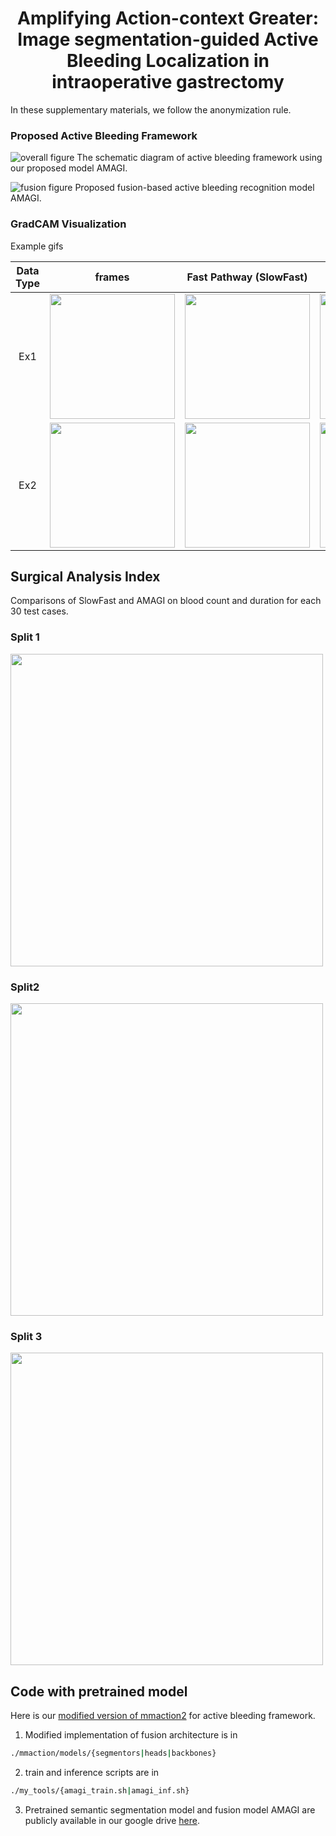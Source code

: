 <center> <h1>Amplifying Action-context Greater: Image segmentation-guided Active Bleeding Localization in intraoperative gastrectomy</h1> </center>


In these supplementary materials, we follow the anonymization rule.



### Proposed Active Bleeding Framework
![overall figure](./figs/overall.png) The schematic diagram of active bleeding framework using our proposed model AMAGI.

![fusion figure](./figs/fusion_archi.png) Proposed fusion-based active bleeding recognition model AMAGI.




### GradCAM Visualization
Example gifs

| Data Type | frames                | Fast Pathway (SlowFast)                     | Fast Pathway (AMAGI)                     | Fusion Layer (AMAGI)                     |
|:---------:| ------------------------------------------ | ------------------------------------------ | ------------------------------------------ | ------------------------------------------ |
| Ex1       |  <img src="./figs/82400_82408_conv3.gif"  width="200" height="200"> |  <img src="./figs/sf50_82400_82408_conv3_gcam.gif" width="200" height="200"> | <img src="./figs/amagi_82400_82408_conv3_gcam.gif"  width="200" height="200"> | <img src="./figs/amagi_82400_82408_map_fast2_gcam.gif"  width="200" height="200"> |
| Ex2       |  <img src="./figs/58160_58168_conv3.gif"  width="200" height="200"> |  <img src="./figs/sf50_58160_58168_conv3_gcam.gif" width="200" height="200"> | <img src="./figs/amagi_58160_58168_conv3_gcam.gif"  width="200" height="200"> | <img src="./figs/amagi_58160_58168_map_fast2_gcam.gif"  width="200" height="200"> |




## Surgical Analysis Index
Comparisons of SlowFast and AMAGI on blood count and duration for each 30 test cases.

### Split 1
<img src="./figs/split1.png" height="500">

### Split2 
<img src="./figs/split2.png" height="500">

### Split 3
<img src="./figs/split3.png" height="500">




## Code with pretrained model
Here is our [modified version of mmaction2](https://github.com/sghong977/Surgical-Bleeding-AMAGI.git) for active bleeding framework.

1. Modified implementation of fusion architecture is in
```bash
./mmaction/models/{segmentors|heads|backbones}
```

2. train and inference scripts are in
```bash
./my_tools/{amagi_train.sh|amagi_inf.sh} 
```

3. Pretrained semantic segmentation model and fusion model AMAGI are publicly available in our google drive [here](https://drive.google.com/drive/folders/1dGLRZIEo-kiZZrtXV4XdfdCuEYdsysGb?usp=sharing).